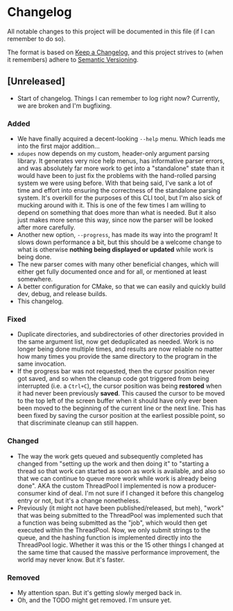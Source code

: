 # Changelog

All notable changes to this project will be documented in this file (if I can remember to do so).

The format is based on [Keep a Changelog](https://keepachangelog.com/en/1.1.0/),
and this project strives to (when it remembers) adhere to [Semantic Versioning](https://semver.org/spec/v2.0.0.html).

## [Unreleased]

- Start of changelog. Things I can remember to log right now? Currently, we are broken and I'm bugfixing.

### Added

- We have finally acquired a decent-looking `--help` menu. Which leads me into the first major addition...
- `xdupes` now depends on my custom, header-only argument parsing library. It generates very nice help menus, has informative parser errors, and was absolutely far more work to get into a "standalone" state than it would have been to just fix the problems with the hand-rolled parsing system we were using before. With that being said, I've sank a lot of time and effort into ensuring the correctness of the standalone parsing system. It's overkill for the purposes of this CLI tool, but I'm also sick of mucking around with it. This is one of the few times I am willing to depend on something that does more than what is needed. But it also just makes more sense this way, since now the parser will be looked after more carefully.
- Another new option, `--progress`, has made its way into the program! It slows down performance a bit, but this should be a welcome change to what is otherwise **nothing being displayed or updated** while work is being done.
- The new parser comes with many other beneficial changes, which will either get fully documented once and for all, or mentioned at least somewhere.
- A better configuration for CMake, so that we can easily and quickly build dev, debug, and release builds.
- This changelog.

### Fixed

- Duplicate directories, and subdirectories of other directories provided in the same argument list, now get deduplicated as needed. Work is no longer being done multiple times, and results are now reliable no matter how many times you provide the same directory to the program in the same invocation.
- If the progress bar was not requested, then the cursor position never got saved, and so when the cleanup code got triggered from being interrupted (i.e. a `Ctrl+C`), the cursor position was being **restored** when it had never been previously **saved**. This caused the cursor to be moved to the top left of the screen buffer when it should have only ever been been moved to the beginning of the current line or the next line. This has been fixed by saving the cursor position at the earliest possible point, so that discriminate cleanup can still happen.

### Changed

- The way the work gets queued and subsequently completed has changed from "setting up the work and then doing it" to "starting a thread so that work can started as soon as work is available, and also so that we can continue to queue more work while work is already being done". AKA the custom ThreadPool I implemented is now a producer-consumer kind of deal. I'm not sure if I changed it before this changelog entry or not, but it's a change nonetheless.
- Previously (it might not have been published/released, but meh), "work" that was being submitted to the ThreadPool was implemented such that a function was being submitted as the "job", which would then get executed within the ThreadPool. Now, we only submit strings to the queue, and the hashing function is implemented directly into the ThreadPool logic. Whether it was this or the 15 other things I changed at the same time that caused the massive performance improvement, the world may never know. But it's faster.

### Removed

- My attention span. But it's getting slowly merged back in.
- Oh, and the TODO might get removed. I'm unsure yet.
